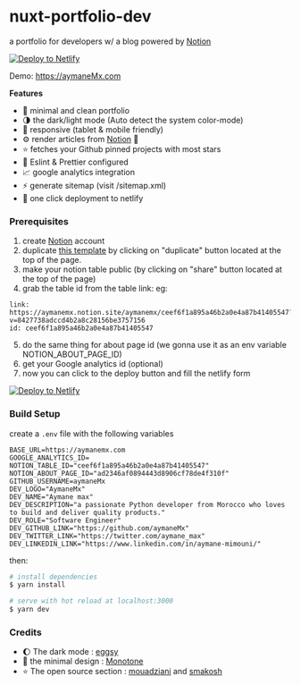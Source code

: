 # nuxt-portfolio-dev
a portfolio for developers w/ a blog powered by [Notion](https://www.notion.so/) 

[![Deploy to Netlify](https://www.netlify.com/img/deploy/button.svg)](https://app.netlify.com/start/deploy?repository=https://github.com/aymaneMx/nuxt-portfolio-dev)

Demo: https://aymaneMx.com


**Features** 

- :smiling_face_with_three_hearts: minimal and clean portfolio 
- :last_quarter_moon: the dark/light mode (Auto detect the system color-mode)
- :iphone: responsive (tablet & mobile friendly)
- :gear: render articles from [Notion](https://www.notion.so/) :rocket:
- :star: fetches your Github pinned projects with most stars
- :dizzy: Eslint & Prettier configured
- :chart_with_upwards_trend: google analytics integration 
- :zap: generate sitemap (visit /sitemap.xml)
- :rocket: one click deployment to netlify 

### Prerequisites

1. create [Notion](https://www.notion.so/) account 
2. duplicate [this template](https://aymanemx.notion.site/aymanemx/ceef6f1a895a46b2a0e4a87b41405547?v=8427738adccd4b2a8c28156be3757156) by clicking on "duplicate" button located at the top of the page.
3. make your notion table public (by clicking on "share" button located at the top of the page)
4. grab the table id from the table link:
eg: 
```
link: https://aymanemx.notion.site/aymanemx/ceef6f1a895a46b2a0e4a87b41405547?v=8427738adccd4b2a8c28156be3757156
id: ceef6f1a895a46b2a0e4a87b41405547
```
5. do the same thing for about page id (we gonna use it as an env variable NOTION_ABOUT_PAGE_ID)
5. get your Google analytics id (optional)
6. now you can click to the deploy button and fill the netlify form

[![Deploy to Netlify](https://www.netlify.com/img/deploy/button.svg)](https://app.netlify.com/start/deploy?repository=https://github.com/aymaneMx/nuxt-portfolio-dev)



### Build Setup

create a `.env` file with the following variables

```
BASE_URL=https://aymanemx.com
GOOGLE_ANALYTICS_ID=
NOTION_TABLE_ID="ceef6f1a895a46b2a0e4a87b41405547"
NOTION_ABOUT_PAGE_ID="ad2346af0894443d8906cf78de4f310f"
GITHUB_USERNAME=aymaneMx
DEV_LOGO="AymaneMx"
DEV_NAME="Aymane max"
DEV_DESCRIPTION="a passionate Python developer from Morocco who loves to build and deliver quality products."
DEV_ROLE="Software Engineer"
DEV_GITHUB_LINK="https://github.com/aymaneMx"
DEV_TWITTER_LINK="https://twitter.com/aymane_max"
DEV_LINKEDIN_LINK="https://www.linkedin.com/in/aymane-mimouni/"
```

then:

```bash
# install dependencies
$ yarn install

# serve with hot reload at localhost:3000
$ yarn dev
```

### Credits 

- :moon: The dark mode : [eggsy](https://github.com/eggsy/website)
- :art: the minimal design : [Monotone](https://github.com/dev-ggaurav/Monotone)
- :star: The open source section : [mouadziani](https://github.com/MouadZIANI/mouadziani.com) and [smakosh](https://github.com/smakosh/smakosh.com)

